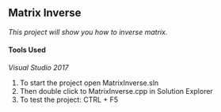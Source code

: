 ## Matrix Inverse

*This project will show you how to inverse matrix.*

#### Tools Used

*Visual Studio 2017*

1. To start the project open MatrixInverse.sln
1. Then double click to MatrixInverse.cpp in Solution Explorer
1. To test the project: CTRL + F5

